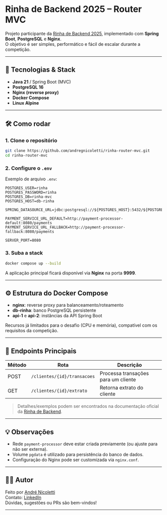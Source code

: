 # Rinha de Backend 2025 – Router MVC

Projeto participante da [Rinha de Backend 2025](https://github.com/zanfranceschi/rinha-de-backend-2025), implementado com **Spring Boot**, **PostgreSQL** e **Nginx**.\
O objetivo é ser simples, performático e fácil de escalar durante a competição.

---

## 🚀 Tecnologias & Stack

- **Java 21** / Spring Boot (MVC)
- **PostgreSQL 16**
- **Nginx (reverse proxy)**
- **Docker Compose**
- **Linux Alpine**

---

## 🛠️ Como rodar

### 1. Clone o repositório

```bash
git clone https://github.com/andregnicoletti/rinha-router-mvc.git
cd rinha-router-mvc
```

### 2. Configure o `.env`

Exemplo de arquivo `.env`:

```env
POSTGRES_USER=rinha
POSTGRES_PASSWORD=rinha
POSTGRES_DB=rinha-mvc
POSTGRES_HOST=db-rinha

SPRING_DATASOURCE_URL=jdbc:postgresql://${POSTGRES_HOST}:5432/${POSTGRES_DB}

PAYMENT_SERVICE_URL_DEFAULT=http://payment-processor-default:8080/payments
PAYMENT_SERVICE_URL_FALLBACK=http://payment-processor-fallback:8080/payments

SERVER_PORT=8080
```

### 3. Suba a stack

```bash
docker compose up --build
```

A aplicação principal ficará disponível via **Nginx** na porta **9999**.

---

## ⚙️ Estrutura do Docker Compose

- **nginx**: reverse proxy para balanceamento/roteamento
- **db-rinha**: banco PostgreSQL persistente
- **api-1** e **api-2**: instâncias da API Spring Boot

Recursos já limitados para o desafio (CPU e memória), compatível com os requisitos da competição.

---

## 📒 Endpoints Principais

| Método | Rota                        | Descrição                           |
| ------ | --------------------------- | ----------------------------------- |
| POST   | `/clientes/{id}/transacoes` | Processa transações para um cliente |
| GET    | `/clientes/{id}/extrato`    | Retorna extrato do cliente          |

> Detalhes/exemplos podem ser encontrados na documentação oficial da [Rinha de Backend](https://github.com/arenapr-rinha-de-backend-2025).

---

## 💡 Observações

- Rede `payment-processor` deve estar criada previamente (ou ajuste para não ser externa).
- Volume `pgdata` é utilizado para persistência do banco de dados.
- Configuração do Nginx pode ser customizada via `nginx.conf`.

---

## 👨‍💻 Autor

Feito por [André Nicoletti](https://github.com/andregnicoletti)\
Contato: [LinkedIn](https://www.linkedin.com/in/andre-nicoletti-dev/)\
Dúvidas, sugestões ou PRs são bem-vindos!

---
